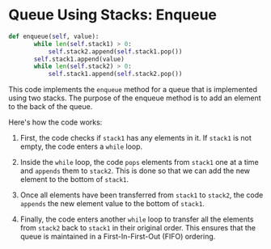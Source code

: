  # Queue Using Stacks: Enqueue

 ```python
 def enqueue(self, value):
        while len(self.stack1) > 0:
            self.stack2.append(self.stack1.pop())
        self.stack1.append(value)
        while len(self.stack2) > 0:
            self.stack1.append(self.stack2.pop())
```
This code implements the `enqueue` method for a queue that is implemented using two stacks. The purpose of the enqueue method is to add an element to the back of the queue.

Here's how the code works:



1. First, the code checks if `stack1` has any elements in it. If `stack1` is not empty, the code enters a `while` loop.

2. Inside the `while` loop, the code `pops` elements from `stack1` one at a time and `appends` them to `stack2`. This is done so that we can add the new element to the bottom of `stack1`.

3. Once all elements have been transferred from `stack1` to `stack2`, the code `appends` the new element value to the bottom of `stack1`.

4. Finally, the code enters another `while` loop to transfer all the elements from `stack2` back to `stack1` in their original order. This ensures that the queue is maintained in a First-In-First-Out (FIFO) ordering.